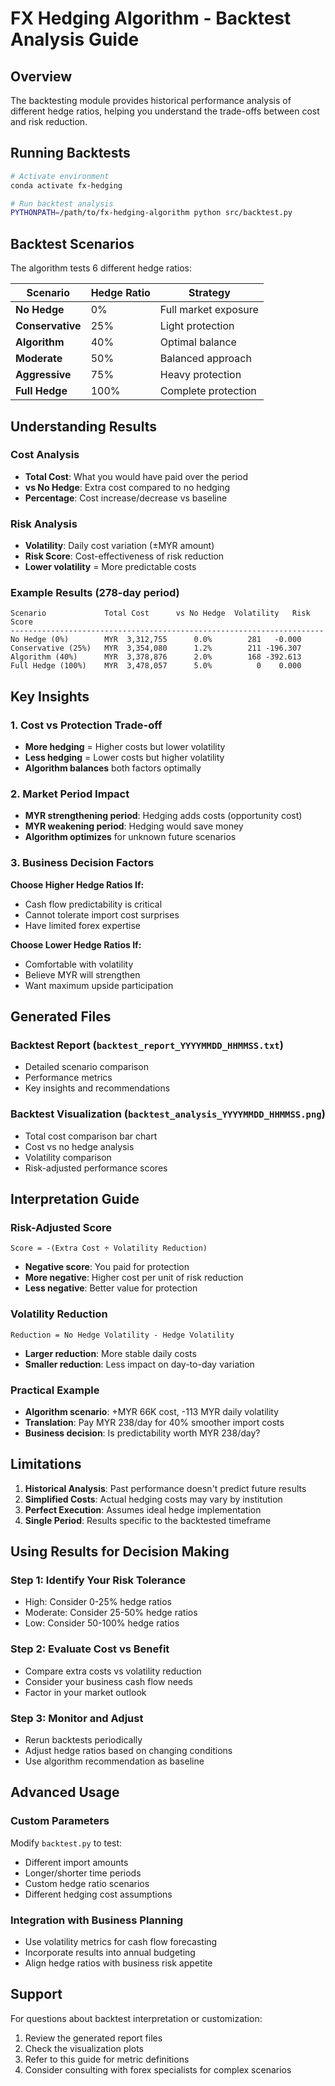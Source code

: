 # FX Hedging Algorithm - Backtest Analysis Guide

## Overview

The backtesting module provides historical performance analysis of different hedge ratios, helping you understand the trade-offs between cost and risk reduction.

## Running Backtests

```bash
# Activate environment
conda activate fx-hedging

# Run backtest analysis
PYTHONPATH=/path/to/fx-hedging-algorithm python src/backtest.py
```

## Backtest Scenarios

The algorithm tests 6 different hedge ratios:

| Scenario | Hedge Ratio | Strategy |
|----------|-------------|----------|
| **No Hedge** | 0% | Full market exposure |
| **Conservative** | 25% | Light protection |
| **Algorithm** | 40% | Optimal balance |
| **Moderate** | 50% | Balanced approach |
| **Aggressive** | 75% | Heavy protection |
| **Full Hedge** | 100% | Complete protection |

## Understanding Results

### Cost Analysis
- **Total Cost**: What you would have paid over the period
- **vs No Hedge**: Extra cost compared to no hedging
- **Percentage**: Cost increase/decrease vs baseline

### Risk Analysis
- **Volatility**: Daily cost variation (±MYR amount)
- **Risk Score**: Cost-effectiveness of risk reduction
- **Lower volatility** = More predictable costs

### Example Results (278-day period)

```
Scenario             Total Cost      vs No Hedge  Volatility   Risk Score
----------------------------------------------------------------------
No Hedge (0%)        MYR  3,312,755      0.0%        281   -0.000
Conservative (25%)   MYR  3,354,080      1.2%        211 -196.307
Algorithm (40%)      MYR  3,378,876      2.0%        168 -392.613
Full Hedge (100%)    MYR  3,478,057      5.0%          0    0.000
```

## Key Insights

### 1. Cost vs Protection Trade-off
- **More hedging** = Higher costs but lower volatility
- **Less hedging** = Lower costs but higher volatility
- **Algorithm balances** both factors optimally

### 2. Market Period Impact
- **MYR strengthening period**: Hedging adds costs (opportunity cost)
- **MYR weakening period**: Hedging would save money
- **Algorithm optimizes** for unknown future scenarios

### 3. Business Decision Factors

**Choose Higher Hedge Ratios If:**
- Cash flow predictability is critical
- Cannot tolerate import cost surprises
- Have limited forex expertise

**Choose Lower Hedge Ratios If:**
- Comfortable with volatility
- Believe MYR will strengthen
- Want maximum upside participation

## Generated Files

### Backtest Report (`backtest_report_YYYYMMDD_HHMMSS.txt`)
- Detailed scenario comparison
- Performance metrics
- Key insights and recommendations

### Backtest Visualization (`backtest_analysis_YYYYMMDD_HHMMSS.png`)
- Total cost comparison bar chart
- Cost vs no hedge analysis  
- Volatility comparison
- Risk-adjusted performance scores

## Interpretation Guide

### Risk-Adjusted Score
```
Score = -(Extra Cost ÷ Volatility Reduction)
```

- **Negative score**: You paid for protection
- **More negative**: Higher cost per unit of risk reduction
- **Less negative**: Better value for protection

### Volatility Reduction
```
Reduction = No Hedge Volatility - Hedge Volatility
```

- **Larger reduction**: More stable daily costs
- **Smaller reduction**: Less impact on day-to-day variation

### Practical Example
- **Algorithm scenario**: +MYR 66K cost, -113 MYR daily volatility
- **Translation**: Pay MYR 238/day for 40% smoother import costs
- **Business decision**: Is predictability worth MYR 238/day?

## Limitations

1. **Historical Analysis**: Past performance doesn't predict future results
2. **Simplified Costs**: Actual hedging costs may vary by institution
3. **Perfect Execution**: Assumes ideal hedge implementation
4. **Single Period**: Results specific to the backtested timeframe

## Using Results for Decision Making

### Step 1: Identify Your Risk Tolerance
- High: Consider 0-25% hedge ratios
- Moderate: Consider 25-50% hedge ratios  
- Low: Consider 50-100% hedge ratios

### Step 2: Evaluate Cost vs Benefit
- Compare extra costs vs volatility reduction
- Consider your business cash flow needs
- Factor in your market outlook

### Step 3: Monitor and Adjust
- Rerun backtests periodically
- Adjust hedge ratios based on changing conditions
- Use algorithm recommendation as baseline

## Advanced Usage

### Custom Parameters
Modify `backtest.py` to test:
- Different import amounts
- Longer/shorter time periods
- Custom hedge ratio scenarios
- Different hedging cost assumptions

### Integration with Business Planning
- Use volatility metrics for cash flow forecasting
- Incorporate results into annual budgeting
- Align hedge ratios with business risk appetite

## Support

For questions about backtest interpretation or customization:
1. Review the generated report files
2. Check the visualization plots
3. Refer to this guide for metric definitions
4. Consider consulting with forex specialists for complex scenarios
